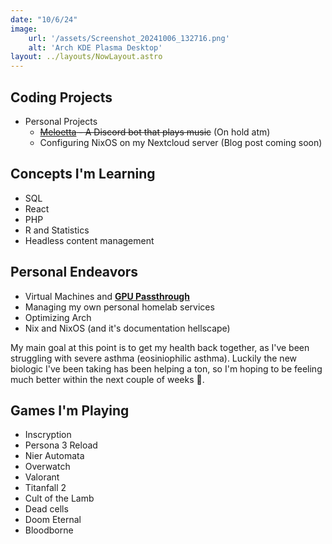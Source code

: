 ```yaml
---
date: "10/6/24"
image:
    url: '/assets/Screenshot_20241006_132716.png'
    alt: 'Arch KDE Plasma Desktop'
layout: ../layouts/NowLayout.astro
---
```


## <i class="fa-solid fa-terminal"></i> Coding Projects

- Personal Projects
  - ~~[Meloetta](/projects/meloetta) - A Discord bot that plays music~~ (On hold atm)
  - Configuring NixOS on my Nextcloud server (Blog post coming soon)

## <i class="fa-solid fa-pencil"></i> Concepts I'm Learning
- SQL
- React
- PHP
- R and Statistics
- Headless content management

## <i class="fa-brands fa-space-awesome"></i> Personal Endeavors
- Virtual Machines and **[GPU Passthrough](https://gitlab.joshrandall.net/josh/kvm-gpu-scripts)**
- Managing my own personal homelab services
- Optimizing Arch
- Nix and NixOS (and it's documentation hellscape)

My main goal at this point is to get my health back together, as I've been struggling with severe asthma (eosiniophilic asthma). Luckily the new biologic I've been taking has been helping a ton, so I'm hoping to be feeling much better within the next couple of weeks 🙏.

## <i class="fa-solid fa-gamepad"></i> Games I'm Playing
- Inscryption
- Persona 3 Reload
- Nier Automata
- Overwatch
- Valorant
- Titanfall 2
- Cult of the Lamb
- Dead cells
- Doom Eternal
- Bloodborne

<!-- ## <i class="fa-brands fa-youtube"></i> Content Focuses
Some content ideas are in the works.
- Learning Davinci Resolve
- Learning KdenLive -->

<!-- ## <i class="fa-solid fa-tv"></i> What I'm Watching
*Anything crossed out I recently completed*
- Bocchi The Rock
- ~~Horimiya~~
- Euphoria \**Rewatching* -->

<!-- ## <i class="fa-solid fa-headphones"></i> Music I'm Listening To
-  Levi Ryan, blksmiith
<iframe style="border-radius:12px" src="https://open.spotify.com/embed/track/2llmSAUZzE3lusEW8IjKKm?utm_source=generator&theme=0" width="100%" height="152" frameBorder="0" allowfullscreen="" allow="autoplay; clipboard-write; encrypted-media; fullscreen; picture-in-picture" loading="lazy"></iframe>
<iframe style="border-radius:12px" src="https://open.spotify.com/embed/track/1Tl7EQXOy8J41f2FfYSjSa?utm_source=generator&theme=0" width="100%" height="152" frameBorder="0" allowfullscreen="" allow="autoplay; clipboard-write; encrypted-media; fullscreen; picture-in-picture" loading="lazy"></iframe>
<iframe style="border-radius:12px" src="https://open.spotify.com/embed/track/3nsKCNqxtdYclc6EpwVVRV?utm_source=generator&theme=0" width="100%" height="152" frameBorder="0" allowfullscreen="" allow="autoplay; clipboard-write; encrypted-media; fullscreen; picture-in-picture" loading="lazy"></iframe>

- Anything in my electronic playlist
<iframe style="border-radius:12px" src="https://open.spotify.com/embed/playlist/305CgEQGtmagEyR8RCoBIy?utm_source=generator&theme=0" width="100%" height="152" frameBorder="0" allowfullscreen="" allow="autoplay; clipboard-write; encrypted-media; fullscreen; picture-in-picture" loading="lazy"></iframe>

- Breakcore
<iframe style="border-radius:12px" src="https://open.spotify.com/embed/playlist/7ILLO4blVTqacQP69hbsrc?utm_source=generator&theme=0" width="100%" height="152" frameBorder="0" allowfullscreen="" allow="autoplay; clipboard-write; encrypted-media; fullscreen; picture-in-picture" loading="lazy"></iframe> -->